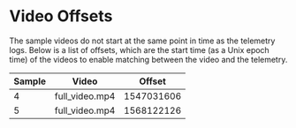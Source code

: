 # Video Offsets

The sample videos do not start at the same point in time as the telemetry logs. Below is a list of offsets, which are the start time (as a Unix epoch time) of the videos to enable matching between the video and the telemetry.

| Sample | Video | Offset |
| ------------ | ----------- | ----------- |
| 4 | full_video.mp4 | 1547031606 |
| 5 | full_video.mp4 | 1568122126 |

